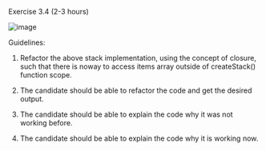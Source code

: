 Exercise 3.4  (2-3 hours)

![image](https://user-images.githubusercontent.com/46132450/216592211-f69ae96e-3fd9-4ede-8f86-c38aa1147200.png)

Guidelines:

1. Refactor the above stack implementation, using the concept of closure, such that there is noway to access items array outside of createStack() function scope.

2. The candidate should be able to refactor the code and get the desired output.

3. The candidate should be able to explain the code why it was not working before.

4. The candidate should be able to explain the code why it is working now.
